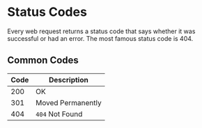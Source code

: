 ﻿#  Status Codes 

Every web request returns a status code that says whether it was successful or had an error. The most famous status code is 404.


## Common Codes 

| Code | Description          |
|------|----------------------|
| 200  | OK                   |
| 301  | Moved Permanently    |
| 404  | `404` Not Found      |

